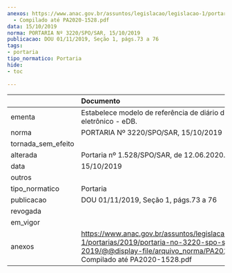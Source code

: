 ```yaml
---
anexos: https://www.anac.gov.br/assuntos/legislacao/legislacao-1/portarias/2019/portaria-no-3220-spo-sar-15-10-2019/@@display-file/arquivo_norma/PA2019-3220
  - Compilado até PA2020-1528.pdf
data: 15/10/2019
norma: PORTARIA Nº 3220/SPO/SAR, 15/10/2019
publicacao: DOU 01/11/2019, Seção 1, págs.73 a 76
tags:
- portaria
tipo_normatico: Portaria
hide: 
- toc 
 
---
```


|                    | Documento                                                                                                                                                                            |
|:-------------------|:-------------------------------------------------------------------------------------------------------------------------------------------------------------------------------------|
| ementa             | Estabelece modelo de referência de diário de bordo eletrônico - eDB.                                                                                                                 |
| norma              | PORTARIA Nº 3220/SPO/SAR, 15/10/2019                                                                                                                                                 |
| tornada_sem_efeito |                                                                                                                                                                                      |
| alterada           | Portaria nº 1.528/SPO/SAR, de 12.06.2020.                                                                                                                                            |
| data               | 15/10/2019                                                                                                                                                                           |
| outros             |                                                                                                                                                                                      |
| tipo_normatico     | Portaria                                                                                                                                                                             |
| publicacao         | DOU 01/11/2019, Seção 1, págs.73 a 76                                                                                                                                                |
| revogada           |                                                                                                                                                                                      |
| em_vigor           |                                                                                                                                                                                      |
| anexos             | https://www.anac.gov.br/assuntos/legislacao/legislacao-1/portarias/2019/portaria-no-3220-spo-sar-15-10-2019/@@display-file/arquivo_norma/PA2019-3220 - Compilado até PA2020-1528.pdf |